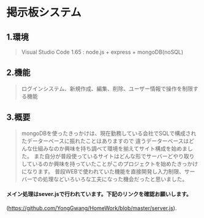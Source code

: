 # 掲示板システム

## 1.環境
> Visual Studio Code 1.65 : node.js + express + mongoDB(noSQL)


## 2.機能
> ログインシステム、新規作成、編集、削除、ユーザー情報で操作を制限する機能

## 3.概要
> mongoDBを使ったきっかけは、現在勤務している会社でSQLで構成されたデーターベースに振れたことはありますので
> 違うデーターベースはどんな仕組みなのか興味を持ち調べて環境を揃えてサイト構成を始めました。
> また自分が普段使っているサイトはどんな形でサーバーどやり取りしているのか興味を持っていたことがこのプロジェクトを始めたきっかけになります。
> 普段WEBで使われていた機能を直接開発し入力制限、サーバーでの処理などいろいろな工夫になった機会だったと思いました。

#### **メイン処理はsever.jsで行われています。下記のリンクを確認お願いします。** 
(https://github.com/YongGwang/HomeWork/blob/master/server.js).
